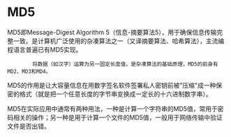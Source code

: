# MD5
MD5即Message-Digest Algorithm 5（信息-摘要算法5），用于确保信息传输完整一致。是计算机广泛使用的杂凑算法之一（又译摘要算法、哈希算法），主流编程语言普遍已有MD5实现。

            将数据（如汉字）运算为另一固定长度值，是杂凑算法的基础原理，MD5的前身有MD2、MD3和MD4。

MD5的作用是让大容量信息在用数字签名软件签署私人密钥前被"压缩"成一种保密的格式（就是把一个任意长度的字节串变换成一定长的十六进制数字串）。

MD5在实际应用中通常有两种用法，一种是计算一个字符串的MD5值，常用于密码相关的操作；另一种是用于计算一个文件的MD5值，一般用于网络传输中验证文件是否出错。
